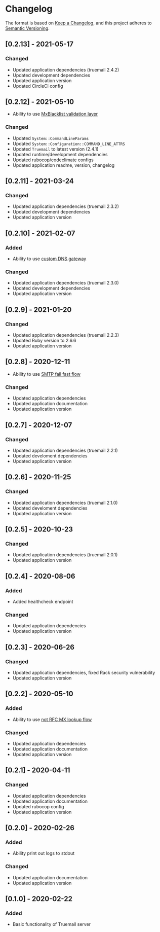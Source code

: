 # Changelog

The format is based on [Keep a Changelog](https://keepachangelog.com/en/1.0.0/), and this project adheres to [Semantic Versioning](https://semver.org/spec/v2.0.0.html).

## [0.2.13] - 2021-05-17

### Changed

- Updated application dependencies (truemail 2.4.2)
- Updated development dependencies
- Updated application version
- Updated CircleCI config

## [0.2.12] - 2021-05-10

- Ability to use [MxBlacklist validation layer](https://truemail-rb.org/truemail-gem/#/validations-layers?id=mx-blacklist-validation)

### Changed

- Updated `System::CommandLineParams`
- Updated `System::Configuration::COMMAND_LINE_ATTRS`
- Updated `Truemail` to latest version (2.4.1)
- Updated runtime/development dependencies
- Updated rubocop/codeclimate configs
- Updated application readme, version, changelog

## [0.2.11] - 2021-03-24

### Changed

- Updated application dependencies (truemail 2.3.2)
- Updated development dependencies
- Updated application version

## [0.2.10] - 2021-02-07

### Added

- Ability to use [custom DNS gateway](https://github.com/truemail-rb/truemail/releases/tag/v2.3.0)

### Changed

- Updated application dependencies (truemail 2.3.0)
- Updated development dependencies
- Updated application version

## [0.2.9] - 2021-01-20

### Changed

- Updated application dependencies (truemail 2.2.3)
- Updated Ruby version to 2.6.6
- Updated application version

## [0.2.8] - 2020-12-11

- Ability to use [SMTP fail fast flow](https://truemail-rb.org/truemail-gem/#/validations-layers?id=smtp-fail-fast-enabled)

### Changed

- Updated application dependencies
- Updated application documentation
- Updated application version

## [0.2.7] - 2020-12-07

### Changed

- Updated application dependencies (truemail 2.2.1)
- Updated develoment dependencies
- Updated application version

## [0.2.6] - 2020-11-25

### Changed

- Updated application dependencies (truemail 2.1.0)
- Updated develoment dependencies
- Updated application version

## [0.2.5] - 2020-10-23

### Changed

- Updated application dependencies (truemail 2.0.1)
- Updated application version

## [0.2.4] - 2020-08-06

### Added

- Added healthcheck endpoint

### Changed

- Updated application dependencies
- Updated application version

## [0.2.3] - 2020-06-26

### Changed

- Updated application dependencies, fixed Rack security vulnerability
- Updated application version

## [0.2.2] - 2020-05-10

### Added

- Ability to use [not RFC MX lookup flow](https://truemail-rb.org/truemail-gem/#/validations-layers?id=not-rfc-mx-lookup-flow)

### Changed

- Updated application dependencies
- Updated application documentation
- Updated application version

## [0.2.1] - 2020-04-11

### Changed

- Updated application dependencies
- Updated application documentation
- Updated rubocop config
- Updated application version

## [0.2.0] - 2020-02-26

### Added

- Ability print out logs to stdout

### Changed

- Updated application documentation
- Updated application version

## [0.1.0] - 2020-02-22

### Added

- Basic functionality of Truemail server
